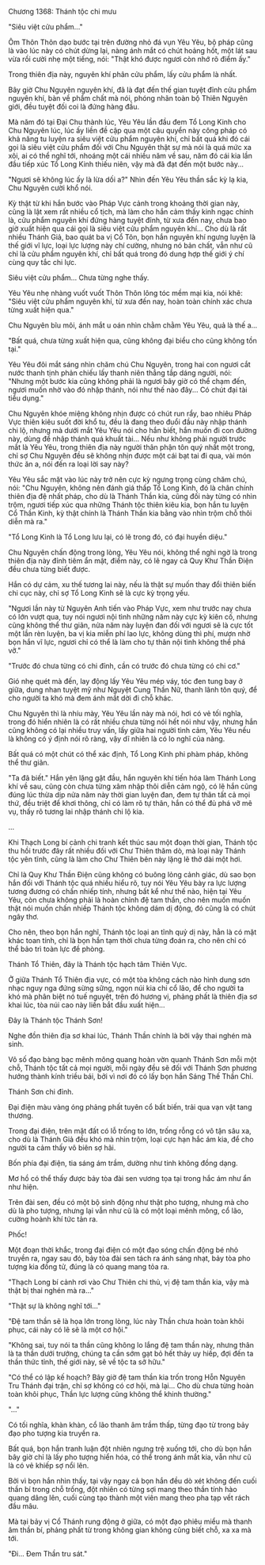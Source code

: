 




Chương 1368: Thánh tộc chi mưu


"Siêu việt cửu phẩm..."

Ôm Thôn Thôn dạo bước tại trên đường nhỏ đá vụn Yêu Yêu, bộ pháp cũng là vào lúc này có chút dừng lại, nàng ánh mắt có chút hoảng hốt, một lát sau vừa rồi cười nhẹ một tiếng, nói: "Thật khó được ngươi còn nhớ rõ điểm ấy."

Trong thiên địa này, nguyên khí phân cửu phẩm, lấy cửu phẩm là nhất.

Bây giờ Chu Nguyên nguyên khí, đã là đạt đến thế gian tuyệt đỉnh cửu phẩm nguyên khí, bàn về phẩm chất mà nói, phóng nhãn toàn bộ Thiên Nguyên giới, đều tuyệt đối coi là đứng hàng đầu.

Mà năm đó tại Đại Chu thành lúc, Yêu Yêu lần đầu đem Tổ Long Kinh cho Chu Nguyên lúc, lúc ấy liền đề cập qua một câu quyển này công pháp có khả năng tu luyện ra siêu việt cửu phẩm nguyên khí, chỉ bất quá khi đó cái gọi là siêu việt cửu phẩm đối với Chu Nguyên thật sự mà nói là quá mức xa xôi, ai có thể nghĩ tới, nhoáng một cái nhiều năm về sau, năm đó cái kia lần đầu tiếp xúc Tổ Long Kinh thiếu niên, vậy mà đã đạt đến một bước này...

"Ngươi sẽ không lúc ấy là lừa dối a?" Nhìn đến Yêu Yêu thần sắc kỳ lạ kia, Chu Nguyên cười khổ nói.

Kỳ thật từ khi hắn bước vào Pháp Vực cảnh trong khoảng thời gian này, cũng là lật xem rất nhiều cổ tịch, mà làm cho hắn cảm thấy kinh ngạc chính là, cửu phẩm nguyên khí đứng hàng tuyệt đỉnh, từ xưa đến nay, chưa bao giờ xuất hiện qua cái gọi là siêu việt cửu phẩm nguyên khí... Cho dù là rất nhiều Thánh Giả, bao quát ba vị Cổ Tôn, bọn hắn nguyên khí ngưng luyện là thế giới vĩ lực, loại lực lượng này chí cường, nhưng nó bản chất, vẫn như cũ chỉ là cửu phẩm nguyên khí, chỉ bất quá trong đó dung hợp thế giới ý chí cùng quy tắc chi lực.

Siêu việt cửu phẩm... Chưa từng nghe thấy.

Yêu Yêu nhẹ nhàng vuốt vuốt Thôn Thôn lông tóc mềm mại kia, nói khẽ: "Siêu việt cửu phẩm nguyên khí, từ xưa đến nay, hoàn toàn chính xác chưa từng xuất hiện qua."

Chu Nguyên bĩu môi, ánh mắt u oán nhìn chằm chằm Yêu Yêu, quả là thế a...

"Bất quá, chưa từng xuất hiện qua, cũng không đại biểu cho cũng không tồn tại."

Yêu Yêu đôi mắt sáng nhìn chăm chú Chu Nguyên, trong hai con ngươi cắt nước thanh tịnh phản chiếu lấy thanh niên thẳng tắp dáng người, nói: "Nhưng một bước kia cũng không phải là ngươi bây giờ có thể chạm đến, ngươi muốn nhờ vào đó nhập thánh, nói như thế nào đây... Có chút đại tài tiểu dụng."

Chu Nguyên khóe miệng không nhịn được có chút run rẩy, bao nhiêu Pháp Vực thiên kiêu suốt đời khổ tu, đều là đang theo đuổi đầu này nhập thánh chi lộ, nhưng mà dưới mắt Yêu Yêu nói cho hắn biết, hắn muốn đi con đường này, dùng để nhập thánh quá khuất tài... Nếu như không phải người trước mắt là Yêu Yêu, trong thiên địa này người thân phận tôn quý nhất một trong, chỉ sợ Chu Nguyên đều sẽ không nhịn được một cái bạt tai đi qua, vài món thức ăn a, nói đến ra loại lời say này?

Yêu Yêu sắc mặt vào lúc này trở nên cực kỳ ngưng trọng cùng chăm chú, nói: "Chu Nguyên, không nên đánh giá thấp Tổ Long Kinh, đó là chân chính thiên địa đệ nhất pháp, cho dù là Thánh Thần kia, cũng đối này từng có nhìn trộm, ngươi tiếp xúc qua những Thánh tộc thiên kiêu kia, bọn hắn tu luyện Cổ Thần Kinh, kỳ thật chính là Thánh Thần kia bằng vào nhìn trộm chỗ thôi diễn mà ra."

"Tổ Long Kinh là Tổ Long lưu lại, có lẽ trong đó, có đại huyền diệu."

Chu Nguyên chấn động trong lòng, Yêu Yêu nói, không thể nghi ngờ là trong thiên địa này đỉnh tiêm ẩn mật, điểm này, có lẽ ngay cả Quy Khư Thần Điện đều chưa từng biết được.

Hắn có dự cảm, xu thế tương lai này, nếu là thật sự muốn thay đổi thiên biến chi cục này, chỉ sợ Tổ Long Kinh sẽ là cực kỳ trọng yếu.

"Ngươi lần này từ Nguyên Anh tiến vào Pháp Vực, xem như trước nay chưa có lớn vượt qua, tuy nói ngươi nội tình những năm này cực kỳ kiên cố, nhưng cũng không thể thư giãn, nửa năm này luyện đan đối với ngươi sẽ là cực tốt một lần rèn luyện, ba vị kia miễn phí lao lực, không dùng thì phí, mượn nhờ bọn hắn vĩ lực, ngươi chỉ có thể là làm cho tự thân nội tình không thể phá vỡ."

"Trước đó chưa từng có chi đỉnh, cần có trước đó chưa từng có chi cơ."

Gió nhẹ quét mà đến, lay động lấy Yêu Yêu mép váy, tóc đen tung bay ở giữa, dung nhan tuyệt mỹ như Nguyệt Cung Thần Nữ, thanh lãnh tôn quý, để cho người ta khó mà đem ánh mắt dời đi chỗ khác.

Chu Nguyên thì là nhíu mày, Yêu Yêu lần này mà nói, hơi có vẻ tối nghĩa, trong đó hiển nhiên là có rất nhiều chưa từng nói hết nói như vậy, nhưng hắn cũng không có lại nhiều truy vấn, lấy giữa hai người tình cảm, Yêu Yêu nếu là không có ý định nói rõ ràng, vậy dĩ nhiên là có lo nghĩ của nàng.

Bất quá có một chút có thể xác định, Tổ Long Kinh phi phàm pháp, không thể thư giãn.

"Ta đã biết." Hắn yên lặng gật đầu, hắn nguyên khí tiến hóa làm Thánh Long khí về sau, cũng còn chưa từng xâm nhập thôi diễn cảm ngộ, có lẽ hắn cũng đúng lúc thừa dịp nửa năm này thời gian luyện đan, đem tự thân tất cả mọi thứ, đều triệt để khơi thông, chỉ có làm rõ tự thân, hắn có thể đủ phá vỡ mê vụ, thấy rõ tương lai nhập thánh chi lộ kia.

...

Khi Thạch Long bí cảnh chi tranh kết thúc sau một đoạn thời gian, Thánh tộc thu hồi trước đây rất nhiều đối với Chư Thiên thăm dò, mà loại này Thánh tộc yên tĩnh, cũng là làm cho Chư Thiên bên này lặng lẽ thở dài một hơi.

Chỉ là Quy Khư Thần Điện cũng không có buông lỏng cảnh giác, dù sao bọn hắn đối với Thánh tộc quá nhiều hiểu rõ, tuy nói Yêu Yêu bày ra lực lượng tương đương có chấn nhiếp tính, nhưng bất kể như thế nào, hiện tại Yêu Yêu, còn chưa không phải là hoàn chỉnh đệ tam thần, cho nên muốn muốn thật nói muốn chấn nhiếp Thánh tộc không dám dị động, đó cũng là có chút ngây thơ.

Cho nên, theo bọn hắn nghĩ, Thánh tộc loại an tĩnh quỷ dị này, hẳn là có mặt khác toan tính, chỉ là bọn hắn tạm thời chưa từng đoán ra, cho nên chỉ có thể bảo trì toàn lực đề phòng.

Thánh Tổ Thiên, đây là Thánh tộc hạch tâm Thiên Vực.

Ở giữa Thánh Tổ Thiên địa vực, có một tòa không cách nào hình dung sơn nhạc nguy nga đứng sừng sững, ngọn núi kia chi cổ lão, để cho người ta khó mà phân biệt nó tuế nguyệt, trên đó hương vị, phảng phất là thiên địa sơ khai lúc, tòa núi cao này liền bắt đầu xuất hiện...

Đây là Thánh tộc Thánh Sơn!

Nghe đồn thiên địa sơ khai lúc, Thánh Thần chính là bởi vậy thai nghén mà sinh.

Vô số đạo bàng bạc mênh mông quang hoàn vờn quanh Thánh Sơn mỗi một chỗ, Thánh tộc tất cả mọi người, mỗi ngày đều sẽ đối với Thánh Sơn phương hướng thành kính triều bái, bởi vì nơi đó có lấy bọn hắn Sáng Thế Thần Chỉ.

Thánh Sơn chi đỉnh.

Đại điện màu vàng óng phảng phất tuyên cổ bất biến, trải qua vạn vật tang thương.

Trong đại điện, trên mặt đất có lỗ trống to lớn, trống rỗng có vô tận sâu xa, cho dù là Thánh Giả đều khó mà nhìn trộm, loại cực hạn hắc ám kia, để cho người ta cảm thấy vô biên sợ hãi.

Bốn phía đại điện, tia sáng ám trầm, dường như tinh không đồng dạng.

Mơ hồ có thể thấy được bảy tòa đài sen vương tọa tại trong hắc ám như ẩn như hiện.

Trên đài sen, đều có một bộ sinh động như thật pho tượng, nhưng mà cho dù là pho tượng, nhưng lại vẫn như cũ là có một loại mênh mông, cổ lão, cường hoành khí tức tản ra.

Phốc!

Một đoạn thời khắc, trong đại điện có một đạo sóng chấn động bé nhỏ truyền ra, ngay sau đó, bảy tòa đài sen tách ra ánh sáng nhạt, bảy tòa pho tượng kia đồng tử, đúng là có quang mang tỏa ra.

"Thạch Long bí cảnh rơi vào Chư Thiên chi thủ, vị đệ tam thần kia, vậy mà thật bị thai nghén mà ra..."

"Thật sự là không nghĩ tới..."

"Đệ tam thần sẽ là họa lớn trong lòng, lúc này Thần chưa hoàn toàn khôi phục, cái này có lẽ sẽ là một cơ hội."

"Không sai, tuy nói ta thần cũng không lo lắng đệ tam thần này, nhưng thân là ta thần dưới trướng, chúng ta cần sớm gạt bỏ hết thảy uy hiếp, đợi đến ta thần thức tỉnh, thế giới này, sẽ về tộc ta sở hữu."

"Có thể có lập kế hoạch? Bây giờ đệ tam thần kia trốn trong Hỗn Nguyên Tru Thánh đại trận, chỉ sợ không có cơ hội, mà lại... Cho dù chưa từng hoàn toàn khôi phục, Thần lực lượng cũng không thể khinh thường."

"..."

Có tối nghĩa, khàn khàn, cổ lão thanh âm trầm thấp, từng đạo từ trong bảy đạo pho tượng kia truyền ra.

Bất quá, bọn hắn tranh luận đột nhiên ngưng trệ xuống tới, cho dù bọn hắn bây giờ chỉ là lấy pho tượng hiển hóa, có thể trong ánh mắt kia, vẫn như cũ là có vẻ khiếp sợ nổi lên.

Bởi vì bọn hắn nhìn thấy, tại vậy ngay cả bọn hắn đều dò xét không đến cuối thần bí trong chỗ trống, đột nhiên có từng sợi mang theo thần tính hào quang dâng lên, cuối cùng tạo thành một viên mang theo pha tạp vết rách đầu mâu.

Mà tại bảy vị Cổ Thánh rung động ở giữa, có một đạo phiêu miểu mà thanh âm thần bí, phảng phất từ trong không gian không cũng biết chỗ, xa xa mà tới.

"Đi... Đem Thần tru sát."




